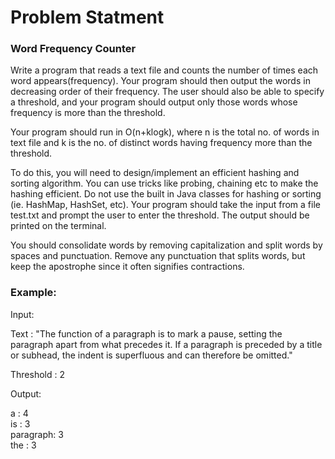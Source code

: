 # Problem Statment

### Word Frequency Counter
Write a program that reads a text file and counts the number of times each word
appears(frequency). Your program should then output the words in decreasing
order of their frequency. The user should also be able to specify a threshold, and
your program should output only those words whose frequency is more than the
threshold.  

Your program should run in O(n+klogk), where n is the total no. of words in
text file and k is the no. of distinct words having frequency more than the
threshold.  

To do this, you will need to design/implement an efficient hashing and sorting
algorithm. You can use tricks like probing, chaining etc to make the hashing
efficient. Do not use the built in Java classes for hashing or sorting (ie.
HashMap, HashSet, etc). Your program should take the input from a file test.txt
and prompt the user to enter the threshold. The output should be printed on the
terminal.  

You should consolidate words by removing capitalization and split words by
spaces and punctuation. Remove any punctuation that splits words, but keep the
apostrophe since it often signifies contractions.

### Example:  
Input:  

Text : "The function of a paragraph is to mark a pause, setting the paragraph
apart from what precedes it. If a paragraph is preceded by a title or subhead, the
indent is superfluous and can therefore be omitted."  

Threshold : 2

Output:

a : 4  
is : 3  
paragraph: 3  
the : 3  
